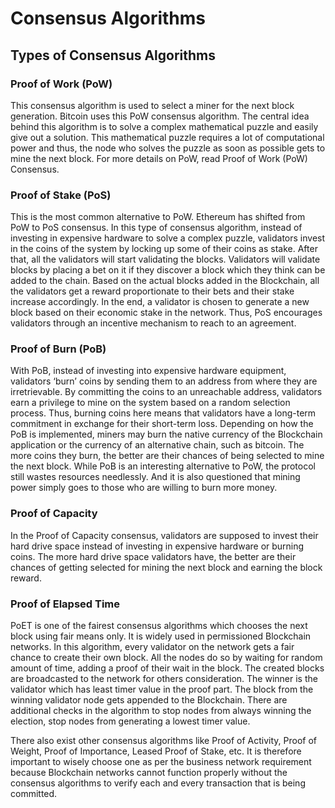 # Consensus Algorithms

## Types of Consensus Algorithms
### Proof of Work (PoW)
This consensus algorithm is used to select a miner for the next block generation. Bitcoin uses this PoW consensus algorithm. The central idea behind this algorithm is to solve a complex mathematical puzzle and easily give out a solution. This mathematical puzzle requires a lot of computational power and thus, the node who solves the puzzle as soon as possible gets to mine the next block. For more details on PoW, read Proof of Work (PoW) Consensus.
### Proof of Stake (PoS)
This is the most common alternative to PoW. Ethereum has shifted from PoW to PoS consensus. In this type of consensus algorithm, instead of investing in expensive hardware to solve a complex puzzle, validators invest in the coins of the system by locking up some of their coins as stake. After that, all the validators will start validating the blocks. Validators will validate blocks by placing a bet on it if they discover a block which they think can be added to the chain. Based on the actual blocks added in the Blockchain, all the validators get a reward proportionate to their bets and their stake increase accordingly. In the end, a validator is chosen to generate a new block based on their economic stake in the network. Thus, PoS encourages validators through an incentive mechanism to reach to an agreement.
### Proof of Burn (PoB)
With PoB, instead of investing into expensive hardware equipment, validators ‘burn’ coins by sending them to an address from where they are irretrievable. By committing the coins to an unreachable address, validators earn a privilege to mine on the system based on a random selection process. Thus, burning coins here means that validators have a long-term commitment in exchange for their short-term loss. Depending on how the PoB is implemented, miners may burn the native currency of the Blockchain application or the currency of an alternative chain, such as bitcoin. The more coins they burn, the better are their chances of being selected to mine the next block. While PoB is an interesting alternative to PoW, the protocol still wastes resources needlessly. And it is also questioned that mining power simply goes to those who are willing to burn more money.
### Proof of Capacity
In the Proof of Capacity consensus, validators are supposed to invest their hard drive space instead of investing in expensive hardware or burning coins. The more hard drive space validators have, the better are their chances of getting selected for mining the next block and earning the block reward.
### Proof of Elapsed Time
PoET is one of the fairest consensus algorithms which chooses the next block using fair means only. It is widely used in permissioned Blockchain networks. In this algorithm, every validator on the network gets a fair chance to create their own block. All the nodes do so by waiting for random amount of time, adding a proof of their wait in the block. The created blocks are broadcasted to the network for others consideration. The winner is the validator which has least timer value in the proof part. The block from the winning validator node gets appended to the Blockchain. There are additional checks in the algorithm to stop nodes from always winning the election, stop nodes from generating a lowest timer value.

There also exist other consensus algorithms like Proof of Activity, Proof of Weight, Proof of Importance, Leased Proof of Stake, etc. It is therefore important to wisely choose one as per the business network requirement because Blockchain networks cannot function properly without the consensus algorithms to verify each and every transaction that is being committed.
